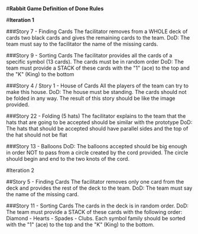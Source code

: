 #**Rabbit Game Definition of Done Rules**


#**Iteration 1**

###Story 7 - Finding Cards
The facilitator removes from a WHOLE deck of cards two black cards and gives the remaining cards to the team.
DoD: The team must say to the facilitator the name of the missing cards.

###Story 9 - Sorting Cards
The facilitator provides all the cards of a specific symbol (13 cards). The cards must be in random order
DoD: The team must provide a STACK of these cards with the "1" (ace) to the top and the "K" (King) to the bottom

###Story 4 / Story 1 - House of Cards
All the players of the team can try to make this house.
DoD: The house must be standing. The cards should not be folded in any way. The result of this story should be like the image provided.

###Story 22 - Folding (5 hats)
The facilitator explains to the team that the hats that are going to be accepted should be similar with the prototype
DoD: The hats that should be accepted should have parallel sides and the top of the hat should not be flat

###Story 13 - Balloons
DoD: The balloons accepted should be big enough in order NOT to pass from a circle created by the cord provided. The circle should
	begin and end to the two knots of the cord.

#Iteration 2

##Story 5 - Finding Cards
The facilitator removes only one card from the deck and provides the rest of the deck to the team.
DoD: The team must say the name of the missing card.

###Story 11 - Sorting Cards
The cards in the deck is in random order.
DoD: The team must provide a STACK of these cards with the following order: Diamond - Hearts - Spades - Clubs. Each symbol family should be sorted with the "1" (ace) to the top and the "K" (King) to the bottom.